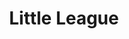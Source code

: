 ---
title: Little League
picture: littleLeague3.jpg
viewer_title: Little League (Running)
thumbnail: littleLeague3_t.jpg
alt: Little League (Running)
medium: Pen & Ink
width: 12"
height: 16"
---
